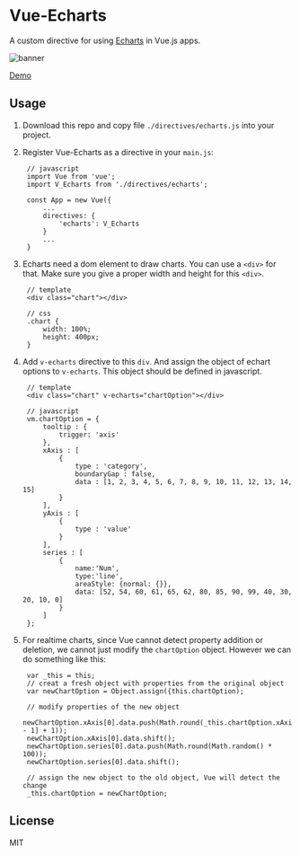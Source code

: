 # Vue-Echarts

A custom directive for using [Echarts](http://echarts.baidu.com/) in Vue.js apps.

![banner](https://raw.githubusercontent.com/panteng/vue-echarts/master/banner.jpg)

[Demo](http://panteng.github.io/vue-echarts)

## Usage

1. Download this repo and copy file `./directives/echarts.js` into your project.

2. Register Vue-Echarts as a directive in your `main.js`:

        // javascript
        import Vue from 'vue';
        import V_Echarts from './directives/echarts';

        const App = new Vue({
            ...
            directives: {
                'echarts': V_Echarts
            }
            ...
        }
       
3. Echarts need a dom element to draw charts. You can use a `<div>` for that. Make sure you give a proper width and height for this `<div>`.
    
        // template
        <div class="chart"></div>
        
        // css
        .chart {
            width: 100%;
            height: 400px;
        }

4. Add `v-echarts` directive to this `div`. And assign the object of echart options to `v-echarts`. This object should be defined in javascript.
 
        // template
        <div class="chart" v-echarts="chartOption"></div>
        
        // javascript
        vm.chartOption = {
            tooltip : {
                trigger: 'axis'
            },
            xAxis : [
                {
                    type : 'category',
                    boundaryGap : false,
                    data : [1, 2, 3, 4, 5, 6, 7, 8, 9, 10, 11, 12, 13, 14, 15]
                }
            ],
            yAxis : [
                {
                    type : 'value'
                }
            ],
            series : [
                {
                    name:'Num',
                    type:'line',
                    areaStyle: {normal: {}},
                    data: [52, 54, 60, 61, 65, 62, 80, 85, 90, 99, 40, 30, 20, 10, 0]
                }
            ]
        };
    
6. For realtime charts, since Vue cannot detect property addition or deletion, we cannot just modify the `chartOption` object. However we can do something like this:

        var _this = this;
        // creat a fresh object with properties from the original object
        var newChartOption = Object.assign({this.chartOption);

        // modify properties of the new object
        newChartOption.xAxis[0].data.push(Math.round(_this.chartOption.xAxis[0].data[_this.chartOption.xAxis[0].data.length - 1] + 1));
        newChartOption.xAxis[0].data.shift();
        newChartOption.series[0].data.push(Math.round(Math.random() * 100));
        newChartOption.series[0].data.shift();
        
        // assign the new object to the old object, Vue will detect the change
        _this.chartOption = newChartOption;

## License

MIT